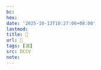 ```yaml
---
bc:
hex:
date: '2025-10-13T10:27:06+08:00'
lastmod:
title: 􃜝
url: 􃜝
tags: [邋]
src: DCCV
note:
---
```

